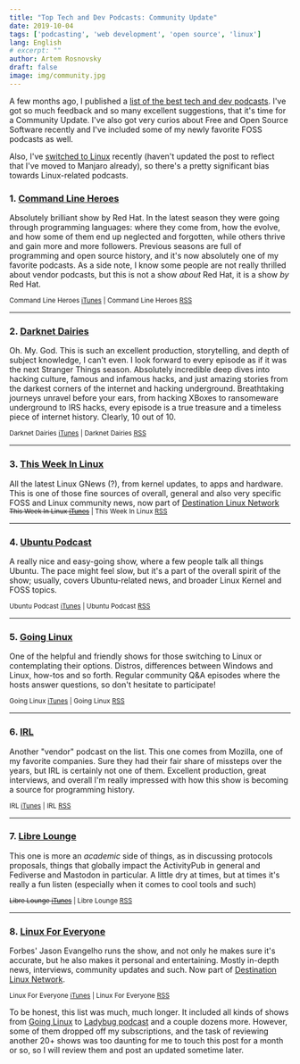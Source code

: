 ```yaml
---
title: "Top Tech and Dev Podcasts: Community Update"
date: 2019-10-04
tags: ['podcasting', 'web development', 'open source', 'linux']
lang: English
# excerpt: ""
author: Artem Rosnovsky
draft: false
image: img/community.jpg
---
```


A few months ago, I published a [list of the best tech and dev podcasts](/blog/tech-podcasts-in-2019/). I've got so much feedback and so many excellent suggestions, that it's time for a Community Update. I've also got very curios about Free and Open Source Software recently and I've included some of my newly favorite FOSS podcasts as well.

Also, I've [switched to Linux](/blog/2019/08/25/mac-to-linux/) recently (haven't updated the post to reflect that I've moved to Manjaro already), so there's a pretty significant bias towards Linux-related podcasts.

### 1. [Command Line Heroes](https://www.redhat.com/en/command-line-heroes)

Absolutely brilliant show by Red Hat. In the latest season they were going through programming languages: where they come from, how the evolve, and how some of them end up neglected and forgotten, while others thrive and gain more and more followers. Previous seasons are full of programming and open source history, and it's now absolutely one of my favorite podcasts. As a side note, I know some people are not really thrilled about vendor podcasts, but this is not a show _about_ Red Hat, it is a show _by_ Red Hat.

<small>Command Line Heroes [iTunes](https://geo.itunes.apple.com/podcast/us/id1319947289) | Command Line Heroes [RSS](https://feeds.pacific-content.com/commandlineheroes)</small>

---
### 2. [Darknet Dairies](https://darknetdiaries.com/)

Oh. My. God. This is such an excellent production, storytelling, and depth of subject knowledge, I can't even. I look forward to every episode as if it was the next Stranger Things season. Absolutely incredible deep dives into hacking culture, famous and infamous hacks, and just amazing stories from the darkest corners of the internet and hacking underground. Breathtaking journeys unravel before your ears, from hacking XBoxes to ransomeware underground to IRS hacks, every episode is a true treasure and a timeless piece of internet history. Clearly, 10 out of 10.

<small>Darknet Dairies [iTunes](https://itunes.apple.com/us/podcast/darknet-diaries/id1296350485) | Darknet Dairies [RSS](https://feeds.megaphone.fm/darknetdiaries)</small>

---
### 3. [This Week In Linux](https://tuxdigital.com/thisweekinlinux/)

All the latest Linux GNews (?), from kernel updates, to apps and hardware. This is one of those fine sources of overall, general and also very specific FOSS and Linux community news, now part of [Destination Linux Network](https://destinationlinux.network/)
<small>~~This Week In Linux [iTunes](#)~~ | This Week In Linux [RSS](https://tuxdigital.com/feed/thisweekinlinux-mp3)</small>

---
### 4. [Ubuntu Podcast](http://ubuntupodcast.org/)

A really nice and easy-going show, where a few people talk all things Ubuntu. The pace might feel slow, but it's a part of the overall spirit of the show; usually, covers Ubuntu-related news, and broader Linux Kernel and FOSS topics.

<small>Ubuntu Podcast [iTunes](https://geo.itunes.apple.com/us/podcast/ubuntu-podcast/id976672924?mt=2&ls=1) | Ubuntu Podcast [RSS](http://feed.ubuntupodcast.org/mp3/)</small>

---
### 5. [Going Linux](http://goinglinux.com/)

One of the helpful and friendly shows for those switching to Linux or contemplating their options. Distros, differences between Windows and Linux, how-tos and so forth. Regular community Q&A episodes where the hosts answer questions, so don't hesitate to participate!

<small>Going Linux [iTunes](http://phobos.apple.com/WebObjects/MZStore.woa/wa/viewPodcast?id=213328315) | Going Linux [RSS](http://goinglinux.com/mp3podcast.xml)</small>

---
### 6. [IRL](https://irlpodcast.org/)

Another "vendor" podcast on the list. This one comes from Mozilla, one of my favorite companies. Sure they had their fair share of missteps over the years, but IRL is certainly not one of them. Excellent production, great interviews, and overall I'm really impressed with how this show is becoming a source for programming history.

<small>IRL [iTunes](https://geo.itunes.apple.com/podcast/us/id1247652431) | IRL [RSS](https://feeds.mozilla-podcasts.org/irl)</small>

---
### 7. [Libre Lounge](https://librelounge.org/)

This one is more an _academic_ side of things, as in discussing protocols proposals, things that globally impact the ActivityPub in general and Fediverse and Mastodon in particular. A little dry at times, but at times it's really a fun listen (especially when it comes to cool tools and such)

<small>~~Libre Lounge [iTunes](URL)~~ | Libre Lounge [RSS](https://librelounge.org/rss-feed.rss)</small>

---
### 8. [Linux For Everyone](https://linuxforeveryone.fireside.fm/)

Forbes' Jason Evangelho runs the show, and not only he makes sure it's accurate, but he also makes it personal and entertaining. Mostly in-depth news, interviews, community updates and such. Now part of [Destination Linux Network](https://destinationlinux.network/).

<small>Linux For Everyone [iTunes](https://podcasts.apple.com/us/podcast/linux-for-everyone/id1473609532) | Linux For Everyone [RSS](https://feeds.fireside.fm/linuxforeveryone/rss)</small>


To be honest, this list was much, much longer. It included all kinds of shows from [Going Linux](http://goinglinux.com/) to [Ladybug podcast](https://ladybug.dev/) and a couple dozens more. However, some of them dropped off my subscriptions, and the task of reviewing another 20+ shows was too daunting for me to touch this post for a month or so, so I will review them and post an updated sometime later. 
